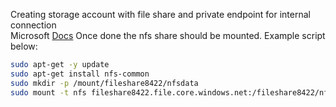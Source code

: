 Creating storage account with file share and private endpoint for internal connection<br>
Microsoft [Docs](https://learn.microsoft.com/en-us/azure/storage/files/storage-files-quick-create-use-linux)
Once done the nfs share should be mounted. Example script below:<br>
```bash
sudo apt-get -y update
sudo apt-get install nfs-common
sudo mkdir -p /mount/fileshare8422/nfsdata
sudo mount -t nfs fileshare8422.file.core.windows.net:/fileshare8422/nfsdata /mount/fileshare8422/nfsdata -o vers=4,minorversion=1,sec=sys,nconnect=4
```

